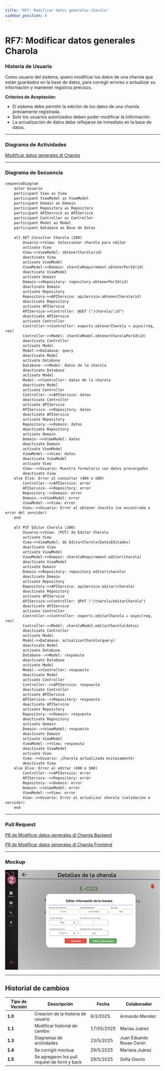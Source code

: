 ```yaml
---
title: "RF7: Modificar datos generales Charola"
sidebar_position: 8
---
```


# RF7: Modificar datos generales Charola


### Historia de Usuario

Como usuario del sistema, quiero modificar los datos de una charola que están guardados en la base de datos, para corregir errores o actualizar su información y mantener registros precisos.

**Criterios de Aceptación:**

- El sistema debe permitir la edición de los datos de una charola previamente registrada.
- Solo los usuarios autorizados deben poder modificar la información.
- La actualización de datos debe reflejarse de inmediato en la base de datos.

---

### Diagrama de Actividades

<a href="https://drive.google.com/file/d/1fBtWBZdEJXJS6EgMfcuVWJjD4JW90CD7/view?usp=sharing" target="_blank" rel="noopener noreferrer">Modificar datos generales dl Charola</a>

---

### Diagrama de Secuencia

```mermaid
sequenceDiagram
    actor Usuario
    participant View as View
    participant ViewModel as ViewModel
    participant Domain as Domain
    participant Repository as Repository
    participant APIService as APIService
    participant Controller as Controller
    participant Model as Model
    participant Database as Base de Datos

    alt GET Consultar Charola (200)
        Usuario->>View: Seleccionar charola para editar
        activate View
        View->>ViewModel: obtenerCharola(id)
        deactivate View
        activate ViewModel
        ViewModel->>Domain: charolaRequirement.obtenerPorId(id)
        deactivate ViewModel
        activate Domain
        Domain->>Repository: repository.obtenerPorId(id)
        deactivate Domain
        activate Repository
        Repository->>APIService: apiService.obtenerCharola(id)
        deactivate Repository
        activate APIService
        APIService->>Controller: @GET ("/charola/:id")
        deactivate APIService
        activate Controller
        Controller->>Controller: exports.obtenerCharola = async(req, res)
        Controller->>Model: charolaModel.obtenerCharolaPorId(id)
        deactivate Controller
        activate Model
        Model->>Database: query
        deactivate Model
        activate Database
        Database-->>Model: datos de la charola
        deactivate Database
        activate Model
        Model-->>Controller: datos de la charola
        deactivate Model
        activate Controller
        Controller-->>APIService: datos
        deactivate Controller
        activate APIService
        APIService-->>Repository: datos
        deactivate APIService
        activate Repository
        Repository-->>Domain: datos
        deactivate Repository
        activate Domain
        Domain-->>ViewModel: datos
        deactivate Domain
        activate ViewModel
        ViewModel-->>View: datos
        deactivate ViewModel
        activate View
        View-->>Usuario: Muestra formulario con datos precargados
        deactivate View
    else Else: Error al consultar (404 o 500)
        Controller-->>APIService: error
        APIService-->>Repository: error
        Repository-->>Domain: error
        Domain-->>ViewModel: error
        ViewModel-->>View: error
        View-->>Usuario: Error al obtener charola (no encontrada o error del servidor)
    end

    alt PUT Editar Charola (200)
        Usuario->>View: (PUT) do Editar Charola
        activate View
        View->>ViewModel: do EditarCharola(DatosEditados)
        deactivate View
        activate ViewModel
        ViewModel->>Domain: charolaRequirement.editar(charola)
        deactivate ViewModel
        activate Domain
        Domain->>Repository: repository.editar(charola)
        deactivate Domain
        activate Repository
        Repository->>APIService: apiService.editar(charola)
        deactivate Repository
        activate APIService
        APIService->>Controller: @PUT ("/charola/editarCharola")
        deactivate APIService
        activate Controller
        Controller->>Controller: exports.editarCharola = async(req, res)
        Controller->>Model: charolaModel.editarCharola(datos)
        deactivate Controller
        activate Model
        Model->>Database: actualizarCharola(query)
        deactivate Model
        activate Database
        Database-->>Model: respuesta
        deactivate Database
        activate Model
        Model-->>Controller: respuesta
        deactivate Model
        activate Controller
        Controller-->>APIService: respuesta
        deactivate Controller
        activate APIService
        APIService-->>Repository: respuesta
        deactivate APIService
        activate Repository
        Repository-->>Domain: respuesta
        deactivate Repository
        activate Domain
        Domain-->>ViewModel: respuesta
        deactivate Domain
        activate ViewModel
        ViewModel-->>View: respuesta
        deactivate ViewModel
        activate View
        View-->>Usuario: ¡Charola actualizada exitosamente!
        deactivate View
    else Else: Error al editar (400 o 500)
        Controller-->>APIService: error
        APIService-->>Repository: error
        Repository-->>Domain: error
        Domain-->>ViewModel: error
        ViewModel-->>View: error
        View-->>Usuario: Error al actualizar charola (validación o servidor)
    end

```
---

### Pull Request

<a href="https://github.com/CodeAnd-Co/TECH-NEBRIOS-BACKEND/pull/25" target="_blank" rel="noopener noreferrer"> PR de Modificar datos generales dl Charola Backend</a>

<a href="https://github.com/CodeAnd-Co/TECH-NEBRIOS-FLUTTER/pull/27" target="_blank" rel="noopener noreferrer"> PR de Modificar datos generales dl Charola Frontend</a>

---

### Mockup

![alt text](<img/mockupRF7.png>)

---
## Historial de cambios

| **Tipo de Versión** | **Descripción**                            | **Fecha** | **Colaborador**         |
| ------------------- | ------------------------------------------ | --------- | ----------------------- |
| **1.0**             | Creacion de la historia de usuario         | 8/3/2025  | Armando Mendez          |
| **1.1**             | Modificar historial de cambio              | 17/05/2025| Mariaa Juárez           |
| **1.3**             | Diagramas de actividades   | 23/5/2025  | Juan Eduardo Rosas Cerón |
| **1.4**             | Se corrigió mockup  | 29/5/2025  | Mariana Juárez |
| **1.5**             | Se agregaron los pull request de fornt y back | 29/5/2025  | Sofía Osorio |